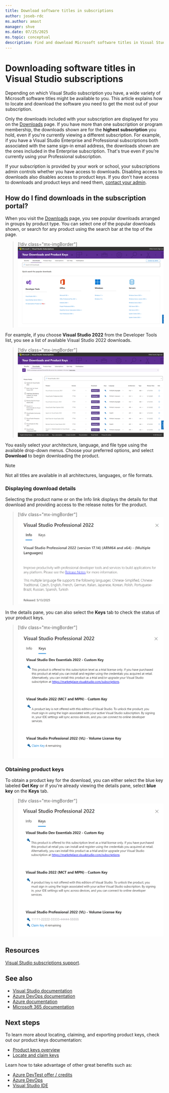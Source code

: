 ```yaml
---
title: Download software titles in subscriptions
author: joseb-rdc
ms.author: amast
manager: shve
ms.date: 07/25/2025
ms.topic: conceptual
description: Find and download Microsoft software titles in Visual Studio subscriptions and locate the software you need to get the most out of your subscription. 
---
```


# Downloading software titles in Visual Studio subscriptions

Depending on which Visual Studio subscription you have, a wide variety of Microsoft software titles might be available to you. This article explains how to locate and download the software you need to get the most out of your subscription. 

Only the downloads included with your subscription are displayed for you on the [Downloads](https://my.visualstudio.com/downloads/featured) page. If you have more than one subscription or program membership, the downloads shown are for the **highest subscription** you hold, even if you're currently viewing a different subscription. For example, if you have a Visual Studio Enterprise and Professional subscriptions both associated with the same sign-in email address, the downloads shown are the ones included in the Enterprise subscription. That's true even if you’re currently using your Professional subscription. 

If your subscription is provided by your work or school, your subscriptions admin controls whether you have access to downloads. Disabling access to downloads also disables access to product keys. If you don't have access to downloads and product keys and need them, [contact your admin](contact-my-admin.md).

## How do I find downloads in the subscription portal?

When you visit the [Downloads](https://my.visualstudio.com/downloads/featured?wt.mc_id=o~msft~docs) page, you see popular downloads arranged in groups by product type. You can select one of the popular downloads shown, or search for any product using the search bar at the top of the page.
> [!div class="mx-imgBorder"]
> ![Subscriber downloads page](_img/subscriber-downloads/subscriber-downloads-visual-studio-2022.png "Screenshot of the Downloads page on the subscription portal.")

For example, if you choose **Visual Studio 2022** from the Developer Tools list, you see a list of available Visual Studio 2022 downloads.
> [!div class="mx-imgBorder"]
> ![Visual Studio 2022 downloads](_img/subscriber-downloads/visual-studio-2022-product-list.png "Screenshot of the list of available downloads for Visual Studio 2022.")

You easily select your architecture, language, and file type using the available drop-down menus. Choose your preferred options, and  select **Download** to begin downloading the product.

> [!NOTE]
> Not all titles are available in all architectures, languages, or file formats.

### Displaying download details

Selecting the product name or on the Info link displays the details for that download and providing access to the release notes for the product.
> [!div class="mx-imgBorder"]
> ![Visual Studio 2022 download details](_img/subscriber-downloads/visual-studio-2022-info.png "Screenshot of the Visual Studio Enterprise 2022 product details page. The Info tab is selected.")

In the details pane, you can also select the **Keys** tab to check the status of your product keys.
> [!div class="mx-imgBorder"]
> ![Visual Studio 2022 product keys](_img/subscriber-downloads/visual-studio-2022-keys.png "Screenshot of the Visual Studio Enterprise 2022 product details page with the Keys tab selected.")

### Obtaining product keys

To obtain a product key for the download, you can either select the blue key labeled **Get Key** or if you're already viewing the details pane, select **blue key** on the **Keys** tab.
> [!div class="mx-imgBorder"]
> ![Visual Studio 2022 claim product keys](_img/subscriber-downloads/visual-studio-2022-claim-keys.png "Screenshot of the Visual Studio Enterprise 2019 product details page showing one claimed product key.")

## Resources

[Visual Studio subscriptions support](https://my.visualstudio.com/gethelp).

## See also

+ [Visual Studio documentation](/visualstudio/)
+ [Azure DevOps documentation](/azure/devops/)
+ [Azure documentation](/azure/)
+ [Microsoft 365 documentation](/microsoft-365/)

## Next steps

To learn more about locating, claiming, and exporting product keys, check out our product keys documentation:
+ [Product keys overview](product-keys.md)
+ [Locate and claim keys](find-keys.md)

Learn how to take advantage of other great benefits such as:
+ [Azure DevTest offer / credits](/azure/devtest/offer/)
+ [Azure DevOps](vs-azure-devops.md)
+ [Visual Studio IDE](vs-ide-benefit.md)